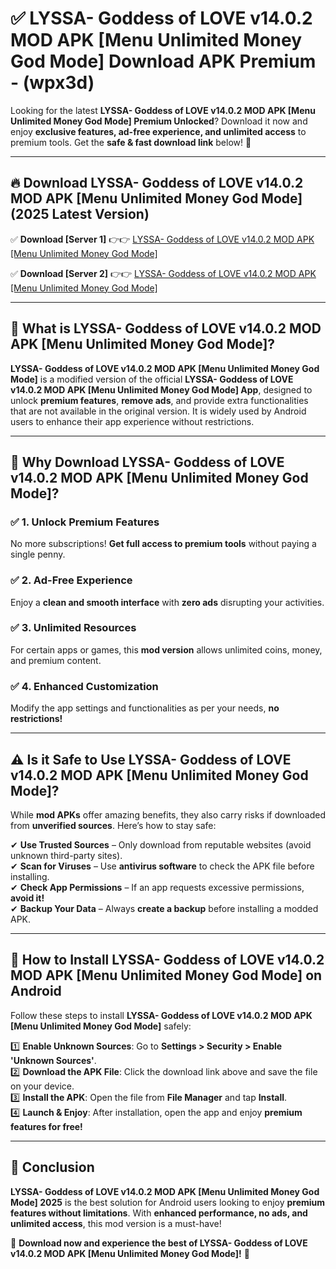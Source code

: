 
# ✅ LYSSA- Goddess of LOVE v14.0.2 MOD APK [Menu Unlimited Money God Mode] Download APK Premium -  (wpx3d) 

Looking for the latest **LYSSA- Goddess of LOVE v14.0.2 MOD APK [Menu Unlimited Money God Mode] Premium Unlocked**? Download it now and enjoy **exclusive features, ad-free experience, and unlimited access** to premium tools. Get the **safe & fast download link** below! 🚀

---

## 🔥 Download LYSSA- Goddess of LOVE v14.0.2 MOD APK [Menu Unlimited Money God Mode] (2025 Latest Version)

✅ **Download [Server 1]** 👉👉 [LYSSA- Goddess of LOVE v14.0.2 MOD APK [Menu Unlimited Money God Mode] ](https://apkcomod.com?title=LYSSA-_Goddess_of_LOVE_v14.0.2_MOD_APK_[Menu_Unlimited_Money_God_Mode])  

✅ **Download [Server 2]** 👉👉 [LYSSA- Goddess of LOVE v14.0.2 MOD APK [Menu Unlimited Money God Mode] ](https://apkcomod.com?title=LYSSA-_Goddess_of_LOVE_v14.0.2_MOD_APK_[Menu_Unlimited_Money_God_Mode])  


---

## 📌 What is LYSSA- Goddess of LOVE v14.0.2 MOD APK [Menu Unlimited Money God Mode]?

**LYSSA- Goddess of LOVE v14.0.2 MOD APK [Menu Unlimited Money God Mode]** is a modified version of the official **LYSSA- Goddess of LOVE v14.0.2 MOD APK [Menu Unlimited Money God Mode] App**, designed to unlock **premium features**, **remove ads**, and provide extra functionalities that are not available in the original version. It is widely used by Android users to enhance their app experience without restrictions.

---

## 🌟 Why Download LYSSA- Goddess of LOVE v14.0.2 MOD APK [Menu Unlimited Money God Mode]?

### ✅ 1. Unlock Premium Features
No more subscriptions! **Get full access to premium tools** without paying a single penny.

### ✅ 2. Ad-Free Experience
Enjoy a **clean and smooth interface** with **zero ads** disrupting your activities.

### ✅ 3. Unlimited Resources
For certain apps or games, this **mod version** allows unlimited coins, money, and premium content.

### ✅ 4. Enhanced Customization
Modify the app settings and functionalities as per your needs, **no restrictions!**

---

## ⚠️ Is it Safe to Use LYSSA- Goddess of LOVE v14.0.2 MOD APK [Menu Unlimited Money God Mode]?

While **mod APKs** offer amazing benefits, they also carry risks if downloaded from **unverified sources**. Here’s how to stay safe:

✔ **Use Trusted Sources** – Only download from reputable websites (avoid unknown third-party sites).  
✔ **Scan for Viruses** – Use **antivirus software** to check the APK file before installing.  
✔ **Check App Permissions** – If an app requests excessive permissions, **avoid it!**  
✔ **Backup Your Data** – Always **create a backup** before installing a modded APK.

---

## 📲 How to Install LYSSA- Goddess of LOVE v14.0.2 MOD APK [Menu Unlimited Money God Mode] on Android

Follow these steps to install **LYSSA- Goddess of LOVE v14.0.2 MOD APK [Menu Unlimited Money God Mode]** safely:

1️⃣ **Enable Unknown Sources**: Go to **Settings > Security > Enable 'Unknown Sources'**.  
2️⃣ **Download the APK File**: Click the download link above and save the file on your device.  
3️⃣ **Install the APK**: Open the file from **File Manager** and tap **Install**.  
4️⃣ **Launch & Enjoy**: After installation, open the app and enjoy **premium features for free!**

---

## 🚀 Conclusion

**LYSSA- Goddess of LOVE v14.0.2 MOD APK [Menu Unlimited Money God Mode] 2025** is the best solution for Android users looking to enjoy **premium features without limitations**. With **enhanced performance, no ads, and unlimited access**, this mod version is a must-have!

🔻 **Download now and experience the best of LYSSA- Goddess of LOVE v14.0.2 MOD APK [Menu Unlimited Money God Mode]!** 🔻

